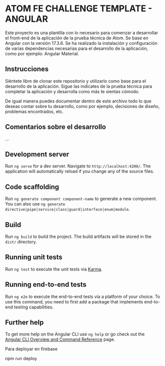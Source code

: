 # ATOM FE CHALLENGE TEMPLATE - ANGULAR

Este proyecto es una plantilla con lo necesario para comenzar a desarrollar el front-end de la aplicación de la prueba técnica de Atom. Se base en Angular con la versión 17.3.6.
Se ha realizado la instalación y configuración de varias dependencias necesarias para el desarrollo de la aplicación, como por ejemplo: Angular Material.

## Instrucciones
Siéntete libre de clonar este repositorio y utilizarlo como base para el desarrollo de la aplicación. Sigue las indicates de la prueba técnica para completar la aplicación y desarrolla como más te sientas cómodo.

De igual manera puedes documentar dentro de este archivo todo lo que deseas contar sobre tu desarrollo, como por ejemplo, decisiones de diseño, problemas encontrados, etc.

## Comentarios sobre el desarrollo
...

## Development server

Run `ng serve` for a dev server. Navigate to `http://localhost:4200/`. The application will automatically reload if you change any of the source files.

## Code scaffolding

Run `ng generate component component-name` to generate a new component. You can also use `ng generate directive|pipe|service|class|guard|interface|enum|module`.

## Build

Run `ng build` to build the project. The build artifacts will be stored in the `dist/` directory.

## Running unit tests

Run `ng test` to execute the unit tests via [Karma](https://karma-runner.github.io).

## Running end-to-end tests

Run `ng e2e` to execute the end-to-end tests via a platform of your choice. To use this command, you need to first add a package that implements end-to-end testing capabilities.

## Further help

To get more help on the Angular CLI use `ng help` or go check out the [Angular CLI Overview and Command Reference](https://angular.io/cli) page.

Para deployar en firebase

npm run deploy